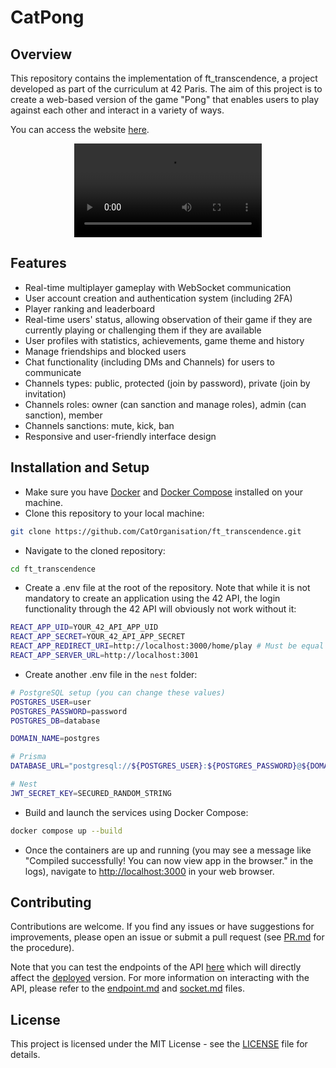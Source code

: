 # CatPong

## Overview

This repository contains the implementation of ft_transcendence, a project developed as part of the curriculum at 42 Paris. The aim of this project is to create a web-based version of the game "Pong" that enables users to play against each other and interact in a variety of ways.

You can access the website [here](https://cat-pong.com).

<div align="center">
  <video src="https://github.com/CatOrganisation/ft_transcendence/assets/44798789/97374f49-9969-45f1-be89-edbb4ba9410c" />
</div>

## Features

* Real-time multiplayer gameplay with WebSocket communication
* User account creation and authentication system (including 2FA)
* Player ranking and leaderboard
* Real-time users' status, allowing observation of their game if they are currently playing or challenging them if they are available
* User profiles with statistics, achievements, game theme and history
* Manage friendships and blocked users
* Chat functionality (including DMs and Channels) for users to communicate
* Channels types: public, protected (join by password), private (join by invitation)
* Channels roles: owner (can sanction and manage roles), admin (can sanction), member
* Channels sanctions: mute, kick, ban
* Responsive and user-friendly interface design

## Installation and Setup

* Make sure you have [Docker](https://www.docker.com/) and [Docker Compose](https://docs.docker.com/compose/install/) installed on your machine.
* Clone this repository to your local machine:
```bash
git clone https://github.com/CatOrganisation/ft_transcendence.git
```
* Navigate to the cloned repository:
```bash
cd ft_transcendence
```
* Create a .env file at the root of the repository. Note that while it is not mandatory to create an application using the 42 API, the login functionality through the 42 API will obviously not work without it:
```bash
REACT_APP_UID=YOUR_42_API_APP_UID
REACT_APP_SECRET=YOUR_42_API_APP_SECRET
REACT_APP_REDIRECT_URI=http://localhost:3000/home/play # Must be equal to the redirect URI of your 42 API app
REACT_APP_SERVER_URL=http://localhost:3001
```
* Create another .env file in the `nest` folder:
```bash
# PostgreSQL setup (you can change these values)
POSTGRES_USER=user
POSTGRES_PASSWORD=password
POSTGRES_DB=database

DOMAIN_NAME=postgres

# Prisma
DATABASE_URL="postgresql://${POSTGRES_USER}:${POSTGRES_PASSWORD}@${DOMAIN_NAME}:5432/${POSTGRES_DB}?schema=public"

# Nest
JWT_SECRET_KEY=SECURED_RANDOM_STRING
```
* Build and launch the services using Docker Compose:
```bash
docker compose up --build
```
* Once the containers are up and running (you may see a message like "Compiled successfully! You can now view app in the browser." in the logs), navigate to [http://localhost:3000](http://localhost:3000) in your web browser.

## Contributing

Contributions are welcome. If you find any issues or have suggestions for improvements, please open an issue or submit a pull request (see [PR.md](PR.md) for the procedure).

Note that you can test the endpoints of the API [here](https://api.cat-pong.com) which will directly affect the [deployed](https://cat-pong.com) version. For more information on interacting with the API, please refer to the [endpoint.md](endpoint.md) and [socket.md](socket.md) files.

## License

This project is licensed under the MIT License - see the [LICENSE](LICENSE) file for details.
